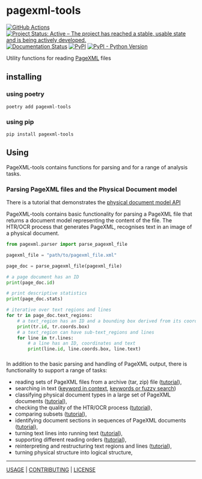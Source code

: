 # pagexml-tools

[![GitHub Actions](https://github.com/knaw-huc/pagexml/workflows/tests/badge.svg)](https://github.com/knaw-huc/pagexml/actions)
[![Project Status: Active – The project has reached a stable, usable state and is being actively developed.](https://www.repostatus.org/badges/latest/active.svg)](https://www.repostatus.org/#active)
[![Documentation Status](https://readthedocs.org/projects/pagexml/badge/?version=latest)](https://pagexml.readthedocs.io/en/latest/?badge=latest)
[![PyPI](https://img.shields.io/pypi/v/pagexml-tools)](https://pypi.org/project/pagexml-tools/)
[![PyPI - Python Version](https://img.shields.io/pypi/pyversions/pagexml-tools)](https://pypi.org/project/pagexml-tools/)

Utility functions for reading [PageXML](https://www.primaresearch.org/tools/PAGELibraries) files

## installing

### using poetry

```commandline
poetry add pagexml-tools
```

### using pip

```commandline
pip install pagexml-tools
```

## Using

PageXML-tools contains functions for parsing and for a range of analysis tasks.

### Parsing PageXML files and the Physical Document model

There is a tutorial that demonstrates the [physical document model API](./notebooks/Demo-understanding-the-document-model.ipynb)

PageXML-tools contains basic functionality for parsing a PageXML file that returns
a document model representing the content of the file. The HTR/OCR process that generates
PageXML, recognises text in an image of a physical document.

```python
from pagexml.parser import parse_pagexml_file

pagexml_file = "path/to/pagexml_file.xml"

page_doc = parse_pagexml_file(pagexml_file)

# a page document has an ID
print(page_doc.id)

# print descriptive statistics
print(page_doc.stats)

# iterative over text regions and lines
for tr in page_doc.text_regions:
    # a text_region has an ID and a bounding box derived from its coordinates
    print(tr.id, tr.coords.box)
    # a text_region can have sub-text_regions and lines
    for line in tr.lines:
        # a line has an ID, coordinates and text
        print(line.id, line.coords.box, line.text)
```

###

In addition to the basic parsing and handling of PageXML output, there is
functionality to support a range of tasks:

- reading sets of PageXML files from a archive (tar, zip) file ([tutorial](./notebooks/Demo-reading-pagexml-files-from-archive.ipynb)),
- searching in text ([keyword in context](./notebooks/Demo-text-search-simple.ipynb), [keywords or fuzzy search](./notebooks/Demo-text-search-in-pagexml-archive.ipynb))
- classifying physical document types in a large set of PageXML documents ([tutorial](./notebooks/Demo-analysing-scan-characteristics.ipynb)),
- checking the quality of the HTR/OCR process ([tutorial](./notebooks/Demo-analysing-scan-characteristics-checking-quality.ipynb)),
- comparing subsets ([tutorial](./notebooks/Demo-analysing-scan-characteristics-comparing-subsets.ipynb)),
- identifying document sections in sequences of PageXML documents ([tutorial](./notebooks/Demo-analysing-scan-characteristics-book-sections.ipynb)),
- turning text lines into running text ([tutorial](./notebooks/Demo-from-lines-to-running-text.ipynb)),
- supporting different reading orders ([tutorial](./notebooks/Demo-sorting.ipynb)),
- reinterpreting and restructuring text regions and lines ([tutorial](./notebooks/Demo-restructuring-documents.ipynb)),
- turning physical structure into logical structure,

----

[USAGE](https://pagexml.readthedocs.io/en/latest/) |
[CONTRIBUTING](CONTRIBUTING.md) |
[LICENSE](LICENSE)
